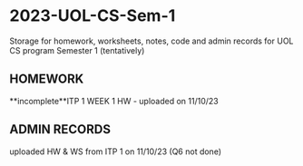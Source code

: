 # 2023-UOL-CS-Sem-1
Storage for homework, worksheets, notes, code and admin records for UOL CS program Semester 1 (tentatively)

## HOMEWORK
<p>
**incomplete**ITP 1 WEEK 1 HW - uploaded on 11/10/23
</p>

## ADMIN RECORDS
<p>
uploaded HW & WS from ITP 1 on 11/10/23 (Q6 not done)
</p>
